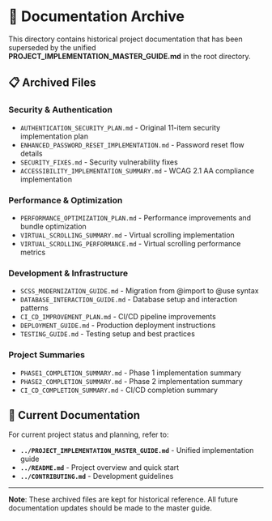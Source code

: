 # 📁 Documentation Archive

This directory contains historical project documentation that has been superseded by the unified **PROJECT_IMPLEMENTATION_MASTER_GUIDE.md** in the root directory.

## 📋 Archived Files

### Security & Authentication

- `AUTHENTICATION_SECURITY_PLAN.md` - Original 11-item security implementation plan
- `ENHANCED_PASSWORD_RESET_IMPLEMENTATION.md` - Password reset flow details
- `SECURITY_FIXES.md` - Security vulnerability fixes
- `ACCESSIBILITY_IMPLEMENTATION_SUMMARY.md` - WCAG 2.1 AA compliance implementation

### Performance & Optimization

- `PERFORMANCE_OPTIMIZATION_PLAN.md` - Performance improvements and bundle optimization
- `VIRTUAL_SCROLLING_SUMMARY.md` - Virtual scrolling implementation
- `VIRTUAL_SCROLLING_PERFORMANCE.md` - Virtual scrolling performance metrics

### Development & Infrastructure

- `SCSS_MODERNIZATION_GUIDE.md` - Migration from @import to @use syntax
- `DATABASE_INTERACTION_GUIDE.md` - Database setup and interaction patterns
- `CI_CD_IMPROVEMENT_PLAN.md` - CI/CD pipeline improvements
- `DEPLOYMENT_GUIDE.md` - Production deployment instructions
- `TESTING_GUIDE.md` - Testing setup and best practices

### Project Summaries

- `PHASE1_COMPLETION_SUMMARY.md` - Phase 1 implementation summary
- `PHASE2_COMPLETION_SUMMARY.md` - Phase 2 implementation summary
- `CI_CD_COMPLETION_SUMMARY.md` - CI/CD completion summary

## 📝 Current Documentation

For current project status and planning, refer to:

- **`../PROJECT_IMPLEMENTATION_MASTER_GUIDE.md`** - Unified implementation guide
- **`../README.md`** - Project overview and quick start
- **`../CONTRIBUTING.md`** - Development guidelines

---

**Note**: These archived files are kept for historical reference. All future documentation updates should be made to the master guide.
